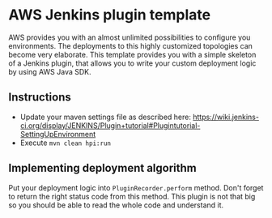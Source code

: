 AWS Jenkins plugin template
===========================

AWS provides you with an almost unlimited possibilities to configure you environments. The deployments to this highly 
customized topologies can become very elaborate. This template provides you with a simple skeleton of a Jenkins plugin,
that allows you to write your custom deployment logic by using AWS Java SDK.

Instructions
---------------------------
- Update your maven settings file as described here: 
  https://wiki.jenkins-ci.org/display/JENKINS/Plugin+tutorial#Plugintutorial-SettingUpEnvironment
- Execute ```mvn clean hpi:run```

Implementing deployment algorithm
---------------------------
Put your deployment logic into ```PluginRecorder.perform``` method. Don't forget to return the right status code from 
this method. This plugin is not that big so you should be able to read the whole code and understand it.